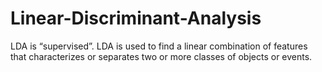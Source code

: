 # Linear-Discriminant-Analysis
LDA is “supervised”. LDA is used to find a linear combination of features that characterizes or separates two or more classes of objects or events.
